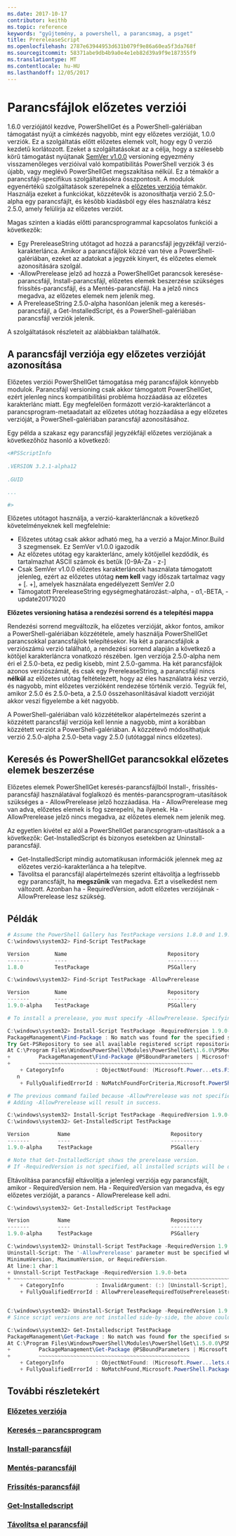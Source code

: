 ```yaml
---
ms.date: 2017-10-17
contributor: keithb
ms.topic: reference
keywords: "gyűjtemény, a powershell, a parancsmag, a psget"
title: PrereleaseScript
ms.openlocfilehash: 2787e63944953d631b079f9e86a60ea5f3da768f
ms.sourcegitcommit: 58371abe9db4b9a0e4e1eb82d39a9f9e187355f9
ms.translationtype: MT
ms.contentlocale: hu-HU
ms.lasthandoff: 12/05/2017
---
```

# <a name="prerelease-versions-of-scripts"></a>Parancsfájlok előzetes verziói

1.6.0 verziójától kezdve, PowerShellGet és a PowerShell-galériában támogatást nyújt a címkézés nagyobb, mint egy előzetes verzióját, 1.0.0 verziók. Ez a szolgáltatás előtt előzetes elemek volt, hogy egy 0 verzió kezdetű korlátozott. Ezeket a szolgáltatásokat az a célja, hogy a szélesebb körű támogatást nyújtanak [SemVer v1.0.0](http://semver.org/spec/v1.0.0.html) versioning egyezmény visszamenőleges verzióival való kompatibilitás PowerShell verziók 3 és újabb, vagy meglévő PowerShellGet megszakítása nélkül. Ez a témakör a parancsfájl-specifikus szolgáltatásokra összpontosít. A modulok egyenértékű szolgáltatások szerepelnek a [előzetes verziója](../module/PrereleaseModule.md) témakör. Használja ezeket a funkciókat, közzétevők is azonosíthatja verzió 2.5.0-alpha egy parancsfájlt, és később kiadásból egy éles használatra kész 2.5.0, amely felülírja az előzetes verziót. 

Magas szinten a kiadás előtti parancsprogrammal kapcsolatos funkciói a következők:

* Egy PrereleaseString utótagot ad hozzá a parancsfájl jegyzékfájl verzió-karakterlánca. Amikor a parancsfájlok közzé van téve a PowerShell-galériában, ezeket az adatokat a jegyzék kinyert, és előzetes elemek azonosítására szolgál.
* -AllowPrerelease jelző ad hozzá a PowerShellGet parancsok keresése-parancsfájl, Install-parancsfájl, előzetes elemek beszerzése szükséges frissítés-parancsfájl, és a Mentés-parancsfájl. Ha a jelző nincs megadva, az előzetes elemek nem jelenik meg. 
* A PrereleaseString 2.5.0-alpha hasonlóan jelenik meg a keresés-parancsfájl, a Get-InstalledScript, és a PowerShell-galériában parancsfájl verziók jelenik. 

A szolgáltatások részleteit az alábbiakban találhatók. 


## <a name="identifying-a-script-version-as-a-prerelease"></a>A parancsfájl verziója egy előzetes verzióját azonosítása 

Előzetes verziói PowerShellGet támogatása még parancsfájlok könnyebb modulok. Parancsfájl versioning csak akkor támogatott PowerShellGet, ezért jelenleg nincs kompatibilitási probléma hozzáadása az előzetes karakterlánc miatt. Egy megfelelően formázott verzió-karakterláncot a parancsprogram-metaadatait az előzetes utótag hozzáadása a egy előzetes verzióját, a PowerShell-galériában parancsfájl azonosításához. 

Egy példa a szakasz egy parancsfájl jegyzékfájl előzetes verziójának a következőhöz hasonló a következő:
```powershell
<#PSScriptInfo
            
.VERSION 3.2.1-alpha12
            
.GUID 

...

#>

```

Előzetes utótagot használja, a verzió-karakterláncnak a következő követelményeknek kell megfelelnie: 

* Előzetes utótag csak akkor adható meg, ha a verzió a Major.Minor.Build 3 szegmensek. Ez SemVer v1.0.0 igazodik
* Az előzetes utótag egy karakterlánc, amely kötőjellel kezdődik, és tartalmazhat ASCII számok és betűk [0-9A-Za - z-]
* Csak SemVer v1.0.0 előzetes karakterláncok használata támogatott jelenleg, ezért az előzetes utótag __nem kell__ vagy időszak tartalmaz vagy + [. +], amelyek használata engedélyezett SemVer 2.0 
* Támogatott PrereleaseString egységmeghatározást:-alpha, - α1,-BETA, - update20171020

__Előzetes versioning hatása a rendezési sorrend és a telepítési mappa__

Rendezési sorrend megváltozik, ha előzetes verzióját, akkor fontos, amikor a PowerShell-galériában közzététele, amely használja PowerShellGet parancsokkal parancsfájlok telepítésekor. Ha két a parancsfájlok a verziószámú verzió található, a rendezési sorrend alapján a következő a kötőjel karakterláncra vonatkozó részében. Igen verziója 2.5.0-alpha nem éri el 2.5.0-beta, ez pedig kisebb, mint 2.5.0-gamma. Ha két parancsfájlok azonos verziószámát, és csak egy PrereleaseString, a parancsfájl nincs __nélkül__ az előzetes utótag feltételezett, hogy az éles használatra kész verzió, és nagyobb, mint előzetes verzióként rendezése történik verzió. Tegyük fel, amikor 2.5.0 és 2.5.0-beta, a 2.5.0 összehasonlításával kiadott verzióját akkor veszi figyelembe a két nagyobb. 

A PowerShell-galériában való közzétételkor alapértelmezés szerint a közzétett parancsfájl verziója kell lennie a nagyobb, mint a korábban közzétett verziót a PowerShell-galériában. A közzétevő módosíthatjuk verzió 2.5.0-alpha 2.5.0-beta vagy 2.5.0 (utótaggal nincs előzetes).

## <a name="finding-and-acquiring-prerelease-items-using-powershellget-commands"></a>Keresés és PowerShellGet parancsokkal előzetes elemek beszerzése

Előzetes elemek PowerShellGet keresés-parancsfájlból Install-, frissítés-parancsfájl használatával foglalkozó és mentés-parancsprogram-utasítások szükséges a - AllowPrerelease jelző hozzáadása. Ha - AllowPrerelease meg van adva, előzetes elemek is fog szerepelni, ha ilyenek.
Ha - AllowPrerelease jelző nincs megadva, az előzetes elemek nem jelenik meg. 

Az egyetlen kivétel ez alól a PowerShellGet parancsprogram-utasítások a a következők: Get-InstalledScript és bizonyos esetekben az Uninstall-parancsfájl. 

* Get-InstalledScript mindig automatikusan információk jelennek meg az előzetes verzió-karakterlánca a ha telepítve. 
* Távolítsa el parancsfájl alapértelmezés szerint eltávolítja a legfrissebb egy parancsfájlt, ha __megszűnik__ van megadva. Ezt a viselkedést nem változott. Azonban ha - RequiredVersion, adott előzetes verziójának - AllowPrerelease lesz szükség. 

## <a name="examples"></a>Példák
```powershell
# Assume the PowerShell Gallery has TestPackage versions 1.8.0 and 1.9.0-alpha. If -AllowPrerelease is not specified, only version 1.8.0 will be returned.
C:\windows\system32> Find-Script TestPackage 

Version        Name                                Repository           Description
-------        ----                                ----------           -----------
1.8.0          TestPackage                         PSGallery            Package used to validate changes to the PowerShe...

C:\windows\system32> Find-Script TestPackage -AllowPrerelease

Version        Name                                Repository           Description
-------        ----                                ----------           -----------
1.9.0-alpha    TestPackage                         PSGallery            Package used to validate changes to PowerShe...

# To install a prerelease, you must specify -AllowPrerelease. Specifying a prerelease version string is not sufficient. 

C:\windows\system32> Install-Script TestPackage -RequiredVersion 1.9.0-alpha
PackageManagement\Find-Package : No match was found for the specified search criteria and script name 'TestPackage'.
Try Get-PSRepository to see all available registered script repositories.
At C:\Program Files\WindowsPowerShell\Modules\PowerShellGet\1.6.0\PSModule.psm1:1455 char:3
+         PackageManagement\Find-Package @PSBoundParameters | Microsoft ...
+         ~~~~~~~~~~~~~~~~~~~~~~~~~~~~~~~~~~~~~~~~~~~~~~~~~
    + CategoryInfo          : ObjectNotFound: (Microsoft.Power...ets.FindPackage:FindPackage) [Find-Package], Exceptio
   n
    + FullyQualifiedErrorId : NoMatchFoundForCriteria,Microsoft.PowerShell.PackageManagement.Cmdlets.FindPackage

# The previous command failed because -AllowPrerelease was not specified.
# Adding -AllowPrerelease will result in success.

C:\windows\system32> Install-Script TestPackage -RequiredVersion 1.9.0-alpha -AllowPrerelease
C:\windows\system32> Get-InstalledScript TestPackage

Version         Name                                Repository           Description
-------         ----                                ----------           -----------
1.9.0-alpha     TestPackage                         PSGallery            Package used to validate changes to PowerShe...

# Note that Get-InstalledScript shows the prerelease version. 
# If -RequiredVersion is not specified, all installed scripts will be displayed by Get-InstalledScript
```

Eltávolítása parancsfájl eltávolítja a jelenlegi verziója egy parancsfájlt, amikor - RequiredVersion nem. Ha - RequiredVersion van megadva, és egy előzetes verzióját, a parancs - AllowPrerelease kell adni. 

``` powershell
C:\windows\system32> Get-InstalledScript TestPackage

Version         Name                                Repository           Description
-------         ----                                ----------           -----------
1.9.0-alpha     TestPackage                         PSGallery            Package used to validate changes to PowerShe...

C:\windows\system32> Uninstall-Script TestPackage -RequiredVersion 1.9.0-alpha
Uninstall-Script: The '-AllowPrerelease' parameter must be specified when using the Prerelease string in
MinimumVersion, MaximumVersion, or RequiredVersion.
At line:1 char:1
+ Unnstall-Script TestPackage -RequiredVersion 1.9.0-beta
+ ~~~~~~~~~~~~~~~~~~~~~~~~~~~~~~~~~~~~~~~~~~~~~~~~~~~~~~~~~~~~~~~~~~~~~
    + CategoryInfo          : InvalidArgument: (:) [Uninstall-Script], ArgumentException
    + FullyQualifiedErrorId : AllowPrereleaseRequiredToUsePrereleaseStringInVersion,Uninnstall-script


C:\windows\system32> Uninstall-Script TestPackage -RequiredVersion 1.9.0-alpha -AllowPrerelease
# Since script versions are not installed side-by-side, the above could be simply "Uninstall-Script TestPackage"

C:\windows\system32> Get-Installedscript TestPackage
PackageManagement\Get-Package : No match was found for the specified search criteria and script names 'testpackage'.
At C:\Program Files\WindowsPowerShell\Modules\PowerShellGet\1.5.0.0\PSModule.psm1:4088 char:9
+         PackageManagement\Get-Package @PSBoundParameters | Microsoft. ...
+         ~~~~~~~~~~~~~~~~~~~~~~~~~~~~~~~~~~~~~~~~~~~~~~~~
    + CategoryInfo          : ObjectNotFound: (Microsoft.Power...lets.GetPackage:GetPackage) [Get-Package], Exception
    + FullyQualifiedErrorId : NoMatchFound,Microsoft.PowerShell.PackageManagement.Cmdlets.GetPackage


```



## <a name="more-details"></a>További részletekért
### <a name="prerelease-module-versionsmoduleprereleasemodulemd"></a>[Előzetes verziója](../module/PrereleaseModule.md)
### <a name="find-scriptpsgetfind-scriptmd"></a>[Keresés – parancsprogram](./psget_find-script.md)
### <a name="install-scriptpsgetinstall-scriptmd"></a>[Install-parancsfájl](./psget_install-script.md)
### <a name="save-scriptpsgetsave-scriptmd"></a>[Mentés-parancsfájl](./psget_save-script.md)
### <a name="update-scriptpsgetupdate-scriptmd"></a>[Frissítés-parancsfájl](./psget_update-script.md)
### <a name="get-installedscriptpsgetget-installedscriptmd"></a>[Get-Installedscript](./psget_get-installedscript.md)
### <a name="uninstall-scriptpsgetuninstall-scriptmd"></a>[Távolítsa el parancsfájl](./psget_uninstall-script.md)
